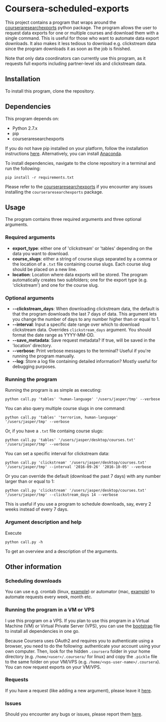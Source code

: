 # Coursera-scheduled-exports

This project contains a program that wraps around the [courseraresearchexports](https://github.com/coursera/courseraresearchexports) python package. The program allows the user to request data exports for one or multiple courses and download them with a single command. This is useful for those who want to automate data export downloads. It also makes it less tedious to download e.g. clickstream data since the program downloads it as soon as the job is finished.

Note that only data coordinators can currently use this program, as it requests full exports including partner-level ids and clickstream data.

## Installation

To install this program, clone the repository.

## Dependencies

This program depends on:

  * Python 2.7.x
  * pip
  * courseraresearchexports

If you do not have pip installed on your platform, follow the installation instructions [here](https://pip.pypa.io/en/latest/installing.html#install-or-upgrade-pip). Alternatively, you can install [Anaconda](https://www.continuum.io/downloads).

To install dependencies, navigate to the clone repository in a terminal and run the following:

```shell
pip install -r requirements.txt
```

Please refer to the [courseraresearchexports](https://github.com/coursera/courseraresearchexports) if you encounter any issues installing the `courseraresearchexports` package.

## Usage

The program contains three required arguments and three optional arguments.

### Required arguments

  - **export_type**: either one of 'clickstream' or 'tables' depending on the data you want to download.
  - **course_slugs**: either a string of course slugs separated by a comma or the location of a `.txt` file containing course slugs. Each course slug should be placed on a new line.
  - **location**: Location where data exports will be stored. The program automatically creates two subfolders; one for the export type (e.g. 'clickstream') and one for the course slug.

### Optional arguments

  - **--clickstream_days**: When downloading clickstream data, the default is that the program downloads the last 7 days of data. This argument lets you change the number of days to any number higher than or equal to 1.
  - **--interval**: Input a specific date range over which to download clickstream data. Overrides `clickstream_days` argument. You should format the date range as YYYY-MM-DD.
  - **--save_metadata**: Save request metadata? If true, will be saved in the 'location' directory.
  - **--verbose**: Print verbose messages to the terminal? Useful if you're running the program manually.
  - **--log**: Store a log file containing detailed information? Mostly useful for debugging purposes.

### Running the program

Running the program is as simple as executing:

```shell
python call.py 'tables' 'human-language' '/users/jasper/tmp' --verbose
```

You can also query multiple course slugs in one command:

```shell
python call.py 'tables' 'terrorism, human-language' '/users/jasper/tmp' --verbose
```

Or, if you have a `.txt` file containg course slugs:

```shell
python call.py 'tables' '/users/jasper/desktop/courses.txt' '/users/jasper/tmp' --verbose
```

You can set a specific interval for clickstream data:

```shell
python call.py 'clickstream' '/users/jasper/desktop/courses.txt' '/users/jasper/tmp' --interval '2016-09-26' '2016-10-05' --verbose
```

Or you can override the default (download the past 7 days) with any number larger than or equal to 1:

```shell
python call.py 'clickstream' '/users/jasper/desktop/courses.txt' '/users/jasper/tmp' --clickstream_days 14 --verbose
```

This is useful if you use a program to schedule downloads, say, every 2 weeks instead of every 7 days.

### Argument description and help

Execute

```shell
python call.py -h
```

To get an overview and a description of the arguments.

## Other information

### Scheduling downloads

You can use e.g. crontab (linux, [example](https://github.com/JasperHG90/coursera-scheduled-exports/blob/master/extra/crontab.txt)) or automator (mac, [example](http://apple.stackexchange.com/questions/59532/create-automator-service-with-a-python-script)) to automate requests every week, month etc.

### Running the program in a VM or VPS

I use this program on a VPS. If you plan to use this program in a Virtual Machine (VM) or Virtual Private Server (VPS), you can use the [bootstrap](https://github.com/JasperHG90/coursera-scheduled-exports/blob/master/extra/bootstrap.sh) file to install all dependencies in one go.

Because Coursera uses OAuth2 and requires you to authenticate using a browser, you need to do the following: authenticate your account using your own computer. Then, look for the hidden `.coursera` folder in your home directory (e.g. `/home/<user>/.coursera/` for linux) and copy the `.pickle` file to the same folder on your VM/VPS (e.g. `/home/<vps-user-name>/.coursera`). You can now request exports on your VM/VPS.

### Requests

If you have a request (like adding a new argument), please leave it [here](https://github.com/JasperHG90/coursera-scheduled-exports/issues).

### Issues

Should you encounter any bugs or issues, please report them [here](https://github.com/JasperHG90/coursera-scheduled-exports/issues).
